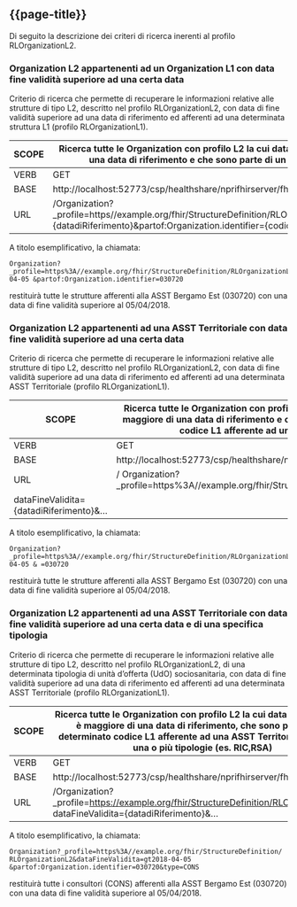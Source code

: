 ## {{page-title}}

Di seguito la descrizione dei criteri di ricerca inerenti al profilo RLOrganizationL2.

###	Organization L2 appartenenti ad un Organization L1 con data fine validità superiore ad una certa data
Criterio di ricerca che permette di recuperare le informazioni relative alle strutture di tipo L2, descritto nel profilo RLOrganizationL2, con data di fine validità superiore ad una data di riferimento ed afferenti ad una determinata struttura L1 (profilo RLOrganizationL1).

| SCOPE | Ricerca tutte le Organization con profilo L2 la cui data di fine validità è maggiore di una data di riferimento e che sono parte   di un determinato codice L1 |
|---|---|
| VERB | GET |
| BASE | http://localhost:52773/csp/healthshare/nprifhirserver/fhir/r4 |
| URL | /Organization?_profile=https//example.org/fhir/StructureDefinition/RLOrganizationL2&dataFineValidita={datadiRiferimento}&partof:Organization.identifier={codicelivelloL1} |

A titolo esemplificativo, la chiamata: 

    Organization?_profile=https%3A//example.org/fhir/StructureDefinition/RLOrganizationL2&dataFineValidita=gt2018-04-05 &partof:Organization.identifier=030720

restituirà tutte le strutture afferenti alla ASST Bergamo Est (030720) con una data di fine validità superiore al 05/04/2018.

### Organization L2 appartenenti ad una ASST Territoriale con data fine validità superiore ad una certa data
Criterio di ricerca che permette di recuperare le informazioni relative alle strutture di tipo L2, descritto nel profilo RLOrganizationL2, con data di fine validità superiore ad una data di riferimento ed afferenti ad una determinata ASST Territoriale (profilo RLOrganizationL1).

| SCOPE | Ricerca tutte le Organization con profilo L2 la cui data di fine validità è maggiore di una data di riferimento e che sono parte di un determinato codice L1 afferente ad una ASST Territoriale |
|---|---|
| VERB | GET |
| BASE | http://localhost:52773/csp/healthshare/nprifhirserver/fhir/r4 |
| URL | / Organization?_profile=https%3A//example.org/fhir/StructureDefinition/RLOrganizationL2&
dataFineValidita={datadiRiferimento}&… |

A titolo esemplificativo, la chiamata:

    Organization?_profile=https%3A//example.org/fhir/StructureDefinition/RLOrganizationL2&dataFineValidita=gt2018-04-05 & =030720

restituirà tutte le strutture afferenti alla ASST Bergamo Est (030720) con una data di fine validità superiore al 05/04/2018.

###	Organization L2 appartenenti ad una ASST Territoriale con data fine validità superiore ad una certa data e di una specifica tipologia
Criterio di ricerca che permette di recuperare le informazioni relative alle strutture di tipo L2, descritto nel profilo RLOrganizationL2, di una determinata tipologia di unità d’offerta (UdO) sociosanitaria, con data di fine validità superiore ad una data di riferimento ed afferenti ad una determinata ASST Territoriale (profilo RLOrganizationL1).

| SCOPE | Ricerca tutte le Organization con profilo L2 la cui data di fine validità è maggiore di una data di riferimento, che sono parte di un determinato codice L1 afferente ad una ASST Territoriale e sono di una o più tipologie (es. RIC,RSA) |
|---|---|
| VERB | GET |
| BASE | http://localhost:52773/csp/healthshare/nprifhirserver/fhir/r4 |
| URL | /Organization?_profile=https://example.org/fhir/StructureDefinition/RLOrganizationL2& dataFineValidita={datadiRiferimento}&… |

A titolo esemplificativo, la chiamata: 

    Organization?_profile=https%3A//example.org/fhir/StructureDefinition/ RLOrganizationL2&dataFineValidita=gt2018-04-05 &partof:Organization.identifier=030720&type=CONS

restituirà tutte i consultori (CONS) afferenti alla ASST Bergamo Est (030720) con una data di fine validità superiore al 05/04/2018.
